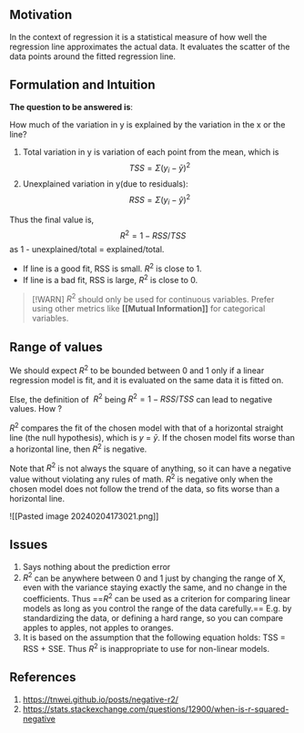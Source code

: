 ## Motivation
In the context of regression it is a statistical measure of how well the regression line approximates the actual data. It evaluates the scatter of the data points around the fitted regression line.

## Formulation and Intuition
**The question to be answered is**:

How much of the variation in y is explained by the variation in the x or the line?

1. Total variation in y is variation of each point from the mean, which is
$$
TSS = \Sigma(y_i - \bar y)^2
$$
2. Unexplained variation in y(due to residuals):
$$
RSS = \Sigma(y_i - \hat y)^2
$$

Thus the final value is, 
$$
R^2 = 1 - RSS/TSS
$$
as 1 - unexplained/total = explained/total.

- If line is a good fit, RSS is small. $R^2$ is close to 1.
- If line is a bad fit, RSS is large, $R^2$ is close to 0.

>[!WARN] 
> $R^2$ should only be used for continuous variables. Prefer using other metrics like **[[Mutual Information]]** for categorical variables. 





## Range of values
We should expect $R^2$ to be bounded between 0 and 1 only if a linear regression model is fit, and it is evaluated on the same data it is fitted on. 

Else, the definition of  $R^2$ being $R^2 = 1 - RSS/TSS$​​ can lead to negative values. How ?

$R^2$ compares the fit of the chosen model with that of a horizontal straight line (the null hypothesis), which is $y$ = $\bar y$. If the chosen model fits worse than a horizontal line, then $R^2$ is negative. 

Note that $R^2$ is not always the square of anything, so it can have a negative value without violating any rules of math. $R^2$ is negative only when the chosen model does not follow the trend of the data, so fits worse than a horizontal line.

![[Pasted image 20240204173021.png]]
## Issues
1. Says nothing about the prediction error
2. $R^2$ can be anywhere between 0 and 1 just by changing the range of X, even with the variance staying exactly the same, and no change in the coefficients. Thus ==$R^2$ can be used as a criterion for comparing linear models as long as you control the range of the data carefully.== E.g. by standardizing the data, or defining a hard range, so you can compare apples to apples, not apples to oranges.
3. It is based on the assumption that the following equation holds: TSS = RSS + SSE. Thus $R^2$ is inappropriate to use for non-linear models. 

## References
1. https://tnwei.github.io/posts/negative-r2/
2. https://stats.stackexchange.com/questions/12900/when-is-r-squared-negative